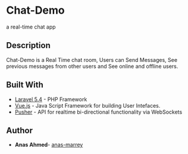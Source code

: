 # Chat-Demo
a real-time chat app

## Description
Chat-Demo is a Real Time chat room, Users can Send Messages, See previous messages from other users and See online and offline users.

## Built With
* [Laravel 5.4](https://laravel.com/docs/5.4) - PHP Framework
* [Vue.js](https://vuejs.org/v2/guide/) - Java Script Framework for building User Intefaces.
* [Pusher](https://pusher.com/docs) - API for realtime bi-directional functionality via WebSockets 

## Author
* **Anas Ahmed**- [anas-marrey](https://github.com/anas-marrey)
